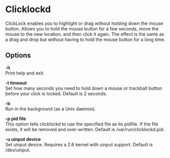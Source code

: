 # Clicklockd

ClickLock enables you to highlight or drag without holding down the mouse 
button. Allows you to hold the mouse button for a few seconds, move 
the mouse to the new location, and then click it again. The effect is the
same as a drag and drop but without having to hold the mouse button for a 
long time.

## Options

**-h**  
Print help and exit.

**-t timeout**  
Set how many seconds you need to hold down a mouse or trackball button before your click is locked. Default is 2 seconds.

**-b**  
Run in the background (as a Unix daemon).

**-p pid file**  
This option tells clicklockd to use the specified file as its pidfile.  If the file exists, it will be removed and over-written.  Default is /var/run/clicklockd.pid.

**-u uinput device**  
Set uinput device. Requires a 2.6 kernel with uinput support. Default is /dev/uinput.


